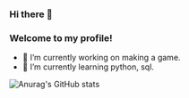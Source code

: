 ### Hi there 👋
### Welcome to my profile!

- 🔭 I’m currently working on making a game.
- 🌱 I’m currently learning python, sql.

![Anurag's GitHub stats](https://github-readme-stats.vercel.app/api?username=BenjaminAnDev&show_icons=true&theme=tokyonight)

<!--
- 👯 I’m looking to collaborate on ...
- 🤔 I’m looking for help with ...
- 💬 Ask me about ...
- 📫 How to reach me: ...
- 😄 Pronouns: ...
- ⚡ Fun fact: ...
-->
